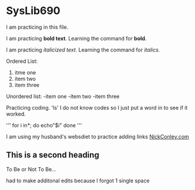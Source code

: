 # SysLib690

I am practicing in this file.

I am practicing **bold text**. Learning the command for **bold**.

I am practicing *italicized text*. Learning the command for *italics*.

Ordered List:
1. itme one
2. item two
3. item three

Unordered list:
-item one
-item two
-item three

Practicing coding. 'ls'  I do not know codes so I just put a word in to see if it worked.

'''
for i in*; do
echo"$i"
done
'''

I am using my husband's websdiet to practice adding links
[NickConley.com](http://nickconley.com)

## This is a second heading

To Be or Not To Be...

had to make additonal edits because I forgot 1 single space



